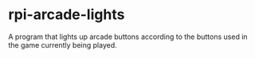 # rpi-arcade-lights
A program that lights up arcade buttons according to the buttons used in the game currently being played.
